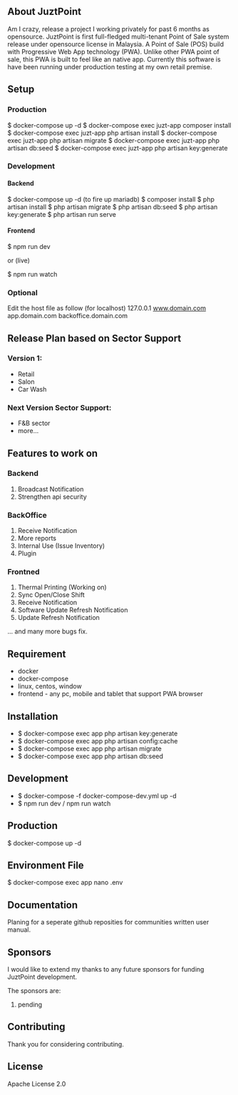 ## About JuztPoint
Am I crazy, release a project I working privately for past 6 months as opensource. JuztPoint is first full-fledged multi-tenant Point of Sale system release under opensource license in Malaysia. A Point of Sale (POS) build with Progressive Web App technology (PWA). Unlike other PWA point of sale, this PWA is built to feel like an native app. Currently this software is have been running under production testing at my own retail premise.

## Setup
### Production
$ docker-compose up -d
$ docker-compose exec juzt-app composer install
$ docker-compose exec juzt-app php artisan install
$ docker-compose exec juzt-app php artisan migrate
$ docker-compose exec juzt-app php artisan db:seed
$ docker-compose exec juzt-app php artisan key:generate


### Development

#### Backend
$ docker-compose up -d (to fire up mariadb)
$ composer install
$ php artisan install
$ php artisan migrate
$ php artisan db:seed
$ php artisan key:generate
$ php artisan run serve

#### Frontend
$ npm run dev 

or (live)

$ npm run watch 

### Optional
Edit the host file as follow (for localhost)
127.0.0.1  www.domain.com app.domain.com backoffice.domain.com


## Release Plan based on Sector Support
### Version 1:
- Retail
- Salon
- Car Wash

### Next Version Sector Support:
- F&B sector
- more...

## Features to work on

### Backend
1. Broadcast Notification
2. Strengthen api security

### BackOffice
1. Receive Notification
2. More reports
3. Internal Use (Issue Inventory)
4. Plugin

### Frontned
1. Thermal Printing (Working on)
2. Sync Open/Close Shift
3. Receive Notification
4. Software Update Refresh Notification
4. Update Refresh Notification

... and many more bugs fix.


## Requirement
- docker
- docker-compose
- linux, centos, window
- frontend - any pc, mobile and tablet that support PWA browser

## Installation
- $ docker-compose exec app php artisan key:generate
- $ docker-compose exec app php artisan config:cache
- $ docker-compose exec app php artisan migrate
- $ docker-compose exec app php artisan db:seed

## Development
- $ docker-compose -f docker-compose-dev.yml up -d
- $ npm run dev / npm run watch

## Production
$ docker-compose up -d

## Environment File
$ docker-compose exec app nano .env


## Documentation

Planing for a seperate github reposities for communities written user manual.

## Sponsors

I would like to extend my thanks to any future sponsors for funding JuztPoint development.

The sponsors are:
1. pending

## Contributing

Thank you for considering contributing. 

## License
Apache License 2.0

